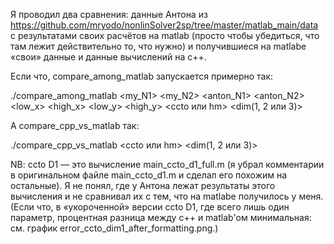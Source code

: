Я проводил два сравнения: данные Антона из https://github.com/mryodo/nonlinSolver2sp/tree/master/matlab_main/data
с результатами своих расчётов на matlab (просто чтобы убедиться, что там лежит действительно то, что нужно) и
получившиеся на matlabе «свои» данные и данные вычислений на c++.

Если что, compare_among_matlab запускается примерно так:

./compare_among_matlab <my_N1> <my_N2> <anton_N1> <anton_N2> <low_x> <high_x> <low_y> <high_y> <ccto или hm> <dim(1, 2 или 3)>

А compare_cpp_vs_matlab так:

./compare_cpp_vs_matlab <ccto или hm> <dim(1, 2 или 3)>


NB: ccto D1 — это вычисление main_ccto_d1_full.m (я убрал комментарии в оригинальном файле main_ccto_d1.m и сделал его похожим на остальные). Я не понял, где у Антона лежат результаты этого вычисления и не сравнивал их с тем, что на matlabe получилось у меня. (Если что, в «укороченной» версии ccto D1, где всего лишь один параметр, процентная разница между c++ и matlab'ом минимальная: см. график error_ccto_dim1_after_formatting.png.)
